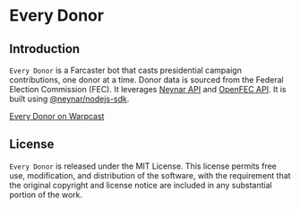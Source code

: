 # Every Donor

## Introduction

`Every Donor` is a Farcaster bot that casts presidential campaign contributions, one donor at a time. Donor data is sourced from the Federal Election Commission (FEC). It leverages [Neynar API](https://docs.neynar.com/) and [OpenFEC API](http://api.open.fec.gov/developers/). It is built using [@neynar/nodejs-sdk](https://www.npmjs.com/package/@neynar/nodejs-sdk).

[Every Donor on Warpcast](https://warpcast.com/everydonor)

## License

`Every Donor` is released under the MIT License. This license permits free use, modification, and distribution of the software, with the requirement that the original copyright and license notice are included in any substantial portion of the work.

